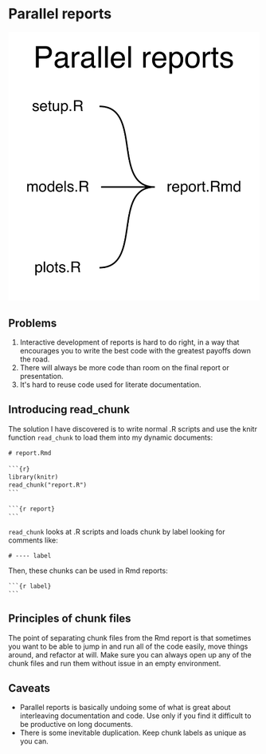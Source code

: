 # Parallel reports

![Parallel reports](/design-patterns/parallel-reports/parallel-reports.png)

## Problems

1. Interactive development of reports is hard to do right, in a way that encourages you to write the best code with the greatest payoffs down the road.
2. There will always be more code than room on the final report or presentation.
3. It's hard to reuse code used for literate documentation.

## Introducing read_chunk

The solution I have discovered is to write normal .R scripts and use the knitr function `read_chunk` to load them into my dynamic documents:

    # report.Rmd

    ```{r}
    library(knitr)
    read_chunk("report.R")
    ```

    ```{r report}
    ```

`read_chunk` looks at .R scripts and loads chunk by label looking for comments like:

    # ---- label

Then, these chunks can be used in Rmd reports:

    ```{r label}
    ```

## Principles of chunk files

The point of separating chunk files from the Rmd report is that sometimes you want to be able to jump in and run all of the code easily, move things around, and refactor at will. Make sure you can always open up any of the chunk files and run them without issue in an empty environment.

## Caveats

- Parallel reports is basically undoing some of what is great about interleaving documentation and code. Use only if you find it difficult to be productive on long documents.
- There is some inevitable duplication. Keep chunk labels as unique as you can.
